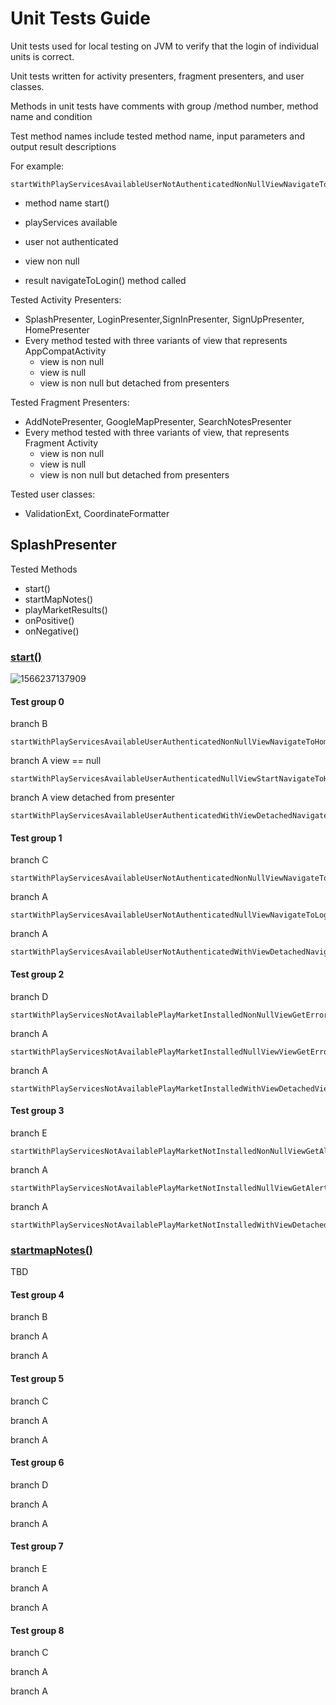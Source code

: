 # Unit Tests Guide

Unit tests used for local testing on JVM to verify that the login of individual units is correct.

Unit tests  written for activity presenters, fragment presenters, and user classes.

Methods in unit tests have comments with group /method number, method name and condition

Test method names include tested method name, input parameters and output result descriptions

For example:

```
startWithPlayServicesAvailableUserNotAuthenticatedNonNullViewNavigateToLoginCalled
```

- method name 		start()

- playServices			available

- user					 	not authenticated

- view						non null

- result		       		navigateToLogin() method called

Tested Activity Presenters:  

- SplashPresenter, LoginPresenter,SignInPresenter, SignUpPresenter, HomePresenter
- Every method tested with  three variants  of view that represents AppCompatActivity
  - view is non null
  - view is null
  - view is non null but detached from presenters

Tested Fragment Presenters:

- AddNotePresenter, GoogleMapPresenter, SearchNotesPresenter
- Every method tested with  three variants of view, that represents Fragment Activity
  - view is non null
  - view is null
  - view is non null but detached from presenters

Tested user classes:

- ValidationExt, CoordinateFormatter



## SplashPresenter

Tested Methods

-  start()
- startMapNotes()
- playMarketResults()
- onPositive()
- onNegative()

### <u>start()</u>

![1566237137909](C:\Users\V1\AppData\Roaming\Typora\typora-user-images\1566237137909.png)

#### Test group 0	

branch	B

```
startWithPlayServicesAvailableUserAuthenticatedNonNullViewNavigateToHomeCalled
```

branch	A	view == null

```
startWithPlayServicesAvailableUserAuthenticatedNullViewStartNavigateToHomeNotCalled
```

branch	A	view detached from presenter

```
startWithPlayServicesAvailableUserAuthenticatedWithViewDetachedNavigateToHomeNotCalled
```

#### Test group 1

branch	C

```
startWithPlayServicesAvailableUserNotAuthenticatedNonNullViewNavigateToLoginCalled
```

branch	A

```
startWithPlayServicesAvailableUserNotAuthenticatedNullViewNavigateToLoginNotCalled
```

branch	A

```
startWithPlayServicesAvailableUserNotAuthenticatedWithViewDetachedNavigateToLoginNotCalled
```

#### Test group 2

branch	D

```
startWithPlayServicesNotAvailablePlayMarketInstalledNonNullViewGetErrorDialog
```

branch 	A

```
startWithPlayServicesNotAvailablePlayMarketInstalledNullViewViewGetErrorDialogNotCalled
```

branch 	A

```
startWithPlayServicesNotAvailablePlayMarketInstalledWithViewDetachedViewGetErrorDialogNotCalled
```

#### Test group 3

branch	E

```
startWithPlayServicesNotAvailablePlayMarketNotInstalledNonNullViewGetAlertDialog
```

branch 	A

```
startWithPlayServicesNotAvailablePlayMarketNotInstalledNullViewGetAlertDialogNotCalled
```

branch 	A

```
startWithPlayServicesNotAvailablePlayMarketNotInstalledWithViewDetachedGetAlertDialogNotCalled
```

### <u>startmapNotes()</u>

TBD



#### Test group 4

branch	B

branch 	A

branch 	A



#### Test group 5

branch	C

branch 	A

branch 	A



#### Test group 6

branch	D

branch 	A

branch 	A



#### Test group 7

branch	E

branch 	A

branch 	A

#### Test group 8

branch	C

branch 	A

branch 	A